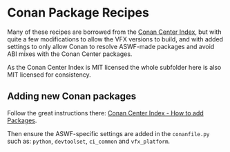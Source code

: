 # Conan Package Recipes

Many of these recipes are borrowed from the [Conan Center Index](https://github.com/conan-io/conan-center-index/tree/master/recipes),
but with quite a few modifications to allow the VFX versions to build, and with added settings to only allow Conan to resolve
ASWF-made packages and avoid ABI mixes with the Conan Center packages.

As the Conan Center Index is MIT licensed the whole subfolder here is also MIT licensed for consistency.

## Adding new Conan packages

Follow the great instructions there: [Conan Center Index - How to add Packages](https://github.com/conan-io/conan-center-index/blob/master/docs/how_to_add_packages.md).

Then ensure the ASWF-specific settings are added in the `conanfile.py` such as: `python`, `devtoolset`, `ci_common` and `vfx_platform`.
